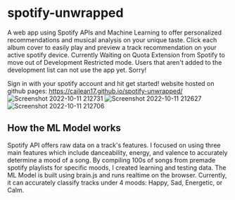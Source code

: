 # spotify-unwrapped

A web app using Spotify APIs and Machine Learning to offer personalized recommendations and musical analysis on your unique taste.
Click each album cover to easily play and preview a track recommendation on your active spotify device. Currently Waiting on Quota Extension from Spotify to move out of Development Restricted mode. Users that aren't added to the development list can not use the app yet. Sorry!

Sign in with your spotify account and hit get started!
website hosted on github pages: https://cailean17.github.io/spotify-unwrapped/
![Screenshot 2022-10-11 212731](https://user-images.githubusercontent.com/55571023/195250808-b52da65e-c7af-44b3-8b67-84dddb9b828e.png)
![Screenshot 2022-10-11 212627](https://user-images.githubusercontent.com/55571023/195250800-4ebf004a-0646-487a-9bf6-f7abb64cb34f.png)
![Screenshot 2022-10-11 212706](https://user-images.githubusercontent.com/55571023/195250806-039935b9-dbf2-4abf-bac3-a33ced6d3bd8.png)


## How the ML Model works

  Spotify API offers raw data on a track's features. I focused on using three main features which include danceability, energy, and valence to accurately determine a mood of a song. By compiling 100s of songs from premade spotify playlists for specific moods, I created learning and testing data. The ML Model is built using brain.js and runs realtime on the browser. Currently, it can accurately classify tracks under 4 moods: Happy, Sad, Energetic, or Calm. 
